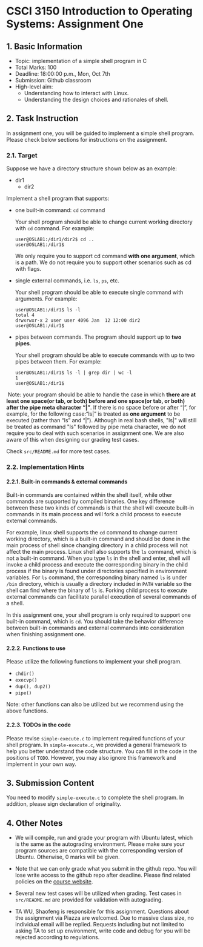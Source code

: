 # CSCI 3150 Introduction to Operating Systems: Assignment One

## 1. Basic Information

- Topic: implementation of a simple shell program in C
- Total Marks: 100
- Deadline: 18:00:00 p.m., Mon, Oct 7th
- Submission: Github classroom
- High-level aim:
  - Understanding how to interact with Linux.
  - Understanding the design choices and rationales of shell.

## 2. Task Instruction

In assignment one, you will be guided to implement a simple shell program. Please check below sections for instructions on the assignment. 

### 2.1. Target

Suppose we have a directory structure shown below as an example:

- dir1
  - dir2

Implement a shell program that supports:

- one built-in command: `cd` command

  Your shell program should be able to change current working directory with `cd` command. For example:

  ```shell
  user@OSLAB1:/dir1/dir2$ cd ..
  user@OSLAB1:/dir1$
  ```

  We only require you to support cd command **with one argument**, which is a path. We do not require you to support other scenarios such as cd with flags.

- single external commands, i.e. `ls`, `ps`, etc. 

  Your shell program should be able to execute single command with arguments. For example:

  ```shell
  user@OSLAB1:/dir1$ ls -l
  total 4
  drwxrwxr-x 2 user user 4096 Jan  12 12:00 dir2
  user@OSLAB1:/dir1$ 
  ```

- pipes between commands. The program should support up to **two pipes**. 

  Your shell program should be able to execute commands with up to two pipes between them. For example:

  ```shell
  user@OSLAB1:/dir1$ ls -l | grep dir | wc -l
  1
  user@OSLAB1:/dir1$
  ```

​		Note: your program should be able to handle the case in which **there are at least one space(or tab, or both) before and one space(or tab, or both) after the pipe meta character “|”**. If there is no space before or after “|”, for example, for the following case:“ls|” is treated as **one argument** to be executed (rather than “ls” and “|”). Although in real bash shells, "ls|" will still be treated as command "ls" followed by pipe meta character, we do not require you to deal with such scenarios in assignment one. We are also aware of this when designing our grading test cases.

Check `src/README.md` for more test cases.

### 2.2. Implementation Hints

#### 2.2.1. Built-in commands & external commands

Built-in commands are contained within the shell itself, while other commands are supported by compiled binaries. One key difference between these two kinds of commands is that the shell will execute built-in commands in its main process and will fork a child process to execute external commands. 

For example, linux shell supports the `cd` command to change current working directory, which is a built-in command and should be done in the main process of shell since changing directory in a child process will not affect the main process. Linux shell also supports the `ls` command, which is not a built-in command. When you type `ls` in the shell and enter, shell will invoke a child process and execute the corresponding binary in the child process if the binary is found under directories specified in environment variables. For `ls` command, the corresponding binary named `ls` is under `/bin` directory, which is usually a directory included in `PATH` variable so the shell can find where the binary of `ls` is. Forking child process to execute external commands can facilitate parallel execution of several commands of a shell.

In this assignment one, your shell program is only required to support one built-in command, which is `cd`. You should take the behavior difference between built-in commands and external commands into consideration when finishing assignment one. 

#### 2.2.2. Functions to use

Please utilize the following functions to implement your shell program.

- `chdir()`
- `execvp()`
- `dup(), dup2()`
- `pipe()`

Note: other functions can also be utilized but we recommend using the above functions.

#### 2.2.3. TODOs in the code

Please revise `simple-execute.c` to implement required functions of your shell program. In `simple-execute.c`, we provided a general framework to help you better understand the code structure. You can fill in the code in the positions of `TODO`. However, you may also ignore this framework and implement in your own way. 



## 3. Submission Content

You need to modify `simple-execute.c` to complete the shell program. In addition, please sign declaration of originality. 



## 4. Other Notes

- We will compile, run and grade your program with Ubuntu latest, which is the same as the autograding environment. Please make sure your program sources are compatible with the corresponding version of Ubuntu. Otherwise, 0 marks will be given. 

- Note that we can only grade what you submit in the github repo. You will lose write access to the github repo after deadline. Please find related policies on the [course website](https://github.com/henryhxu/CSCI3150).

- Several new test cases will be utilized when grading. Test cases in `src/README.md` are provided for validation with autograding.

- TA WU, Shaofeng is responsible for this assignment. Questions about the assignment via Piazza are welcomed. Due to massive class size, no individual email will be replied. Requests including but not limited to asking TA to set up environment, write code and debug for you will be rejected according to regulations.


